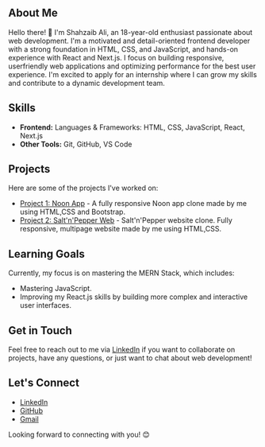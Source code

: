 ## About Me
Hello there! 👋 I'm Shahzaib Ali, an 18-year-old enthusiast passionate about web development.
I'm a motivated and detail-oriented frontend developer with a strong foundation in HTML, CSS, and
JavaScript, and hands-on experience with React and Next.js. I focus on building responsive, userfriendly web applications and optimizing performance for the best user experience. I'm excited to
apply for an internship where I can grow my skills and contribute to a dynamic development team.

## Skills
- **Frontend:** Languages & Frameworks: HTML, CSS, JavaScript, React, Next.js
- **Other Tools:** Git, GitHub, VS Code

## Projects
Here are some of the projects I've worked on:
- [Project 1: Noon App](https://noon-assignment.netlify.app/) - A fully responsive Noon app clone made by me using HTML,CSS and Bootstrap.
- [Project 2: Salt'n'Pepper Web](https://salt-n-pepper-assignment.netlify.app/) - Salt'n'Pepper website clone. Fully responsive, multipage website made by me using HTML,CSS.

## Learning Goals
Currently, my focus is on mastering the MERN Stack, which includes:
- Mastering JavaScript.
- Improving my React.js skills by building more complex and interactive user interfaces.

## Get in Touch
Feel free to reach out to me via [LinkedIn](linkedin.com/in/shahzaib-ali-b94a4b2a5/) if you want to collaborate on projects, have any questions, or just want to chat about web development!

## Let's Connect
- [LinkedIn](linkedin.com/in/shahzaibalijamro)
- [GitHub](github.com/ShahzaibAliJamro)
- [Gmail](shahzaibalijamro@gmail.com)

Looking forward to connecting with you! 😊

